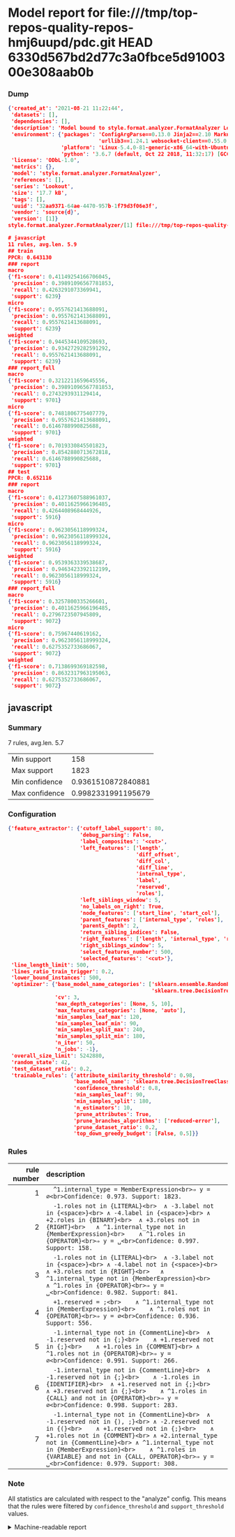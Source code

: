 # Model report for file:///tmp/top-repos-quality-repos-hmj6uupd/pdc.git HEAD 6330d567bd2d77c3a0fbce5d9100300e308aab0b

### Dump

```json
{'created_at': '2021-08-21 11:22:44',
 'datasets': [],
 'dependencies': [],
 'description': 'Model bound to style.format.analyzer.FormatAnalyzer Lookout analyzer.',
 'environment': {'packages': 'ConfigArgParse==0.13.0 Jinja2==2.10 MarkupSafe==1.1.1 PyStemmer==1.3.0 PyYAML==5.1 Pympler==0.5 SQLAlchemy==1.2.10 SQLAlchemy-Utils==0.33.3 asdf==2.3.2 bblfsh==2.12.7 boto==2.49.0 boto3==1.9.130 botocore==1.12.130 cachetools==2.0.1 certifi==2019.3.9 chardet==3.0.4 clint==0.5.1 docker==3.7.0 docker-pycreds==0.4.0 dulwich==0.19.11 grpcio==1.19.0 grpcio-tools==1.19.0 humanfriendly==4.16.1 humanize==0.5.1 idna==2.8 jmespath==0.9.4 jsonschema==2.6.0 lookout-sdk==0.4.1 lookout-sdk-ml==0.19.0 lookout-style==0.2.0 lz4==2.1.6 modelforge==0.12.1 numpy==1.16.2 packaging==19.0 pandas==0.22.0 pip==19.0.3 protobuf==3.7.0 psycopg2-binary==2.7.5 pygtrie==2.3 pyparsing==2.3.1 python-dateutil==2.8.0 python-igraph==0.7.1.post6 pytz==2019.1 requests==2.21.0 requirements-parser==0.2.0 scikit-learn==0.20.1 scikit-optimize==0.5.2 scipy==1.2.1 semantic-version==2.6.0 setuptools==40.8.0 six==1.12.0 smart-open==1.8.1 sourced-ml==0.8.2 spdx==2.5.0 stringcase==1.2.0 tabulate==0.8.2 tqdm==4.31.1 '
                             'urllib3==1.24.1 websocket-client==0.55.0 xxhash==1.3.0',
                 'platform': 'Linux-5.4.0-81-generic-x86_64-with-Ubuntu-18.04-bionic',
                 'python': '3.6.7 (default, Oct 22 2018, 11:32:17) [GCC 8.2.0]'},
 'license': 'ODbL-1.0',
 'metrics': {},
 'model': 'style.format.analyzer.FormatAnalyzer',
 'references': [],
 'series': 'Lookout',
 'size': '17.7 kB',
 'tags': [],
 'uuid': '32aa9371-64ae-4470-957b-1f79d3f06e3f',
 'vendor': 'source{d}',
 'version': [1]}
style.format.analyzer.FormatAnalyzer/[1] file:///tmp/top-repos-quality-repos-hmj6uupd/pdc.git 6330d567bd2d77c3a0fbce5d9100300e308aab0b

# javascript
11 rules, avg.len. 5.9
## train
PPCR: 0.643130
### report
macro
{'f1-score': 0.41149254166706045,
 'precision': 0.39891096567781853,
 'recall': 0.4263291073369941,
 'support': 6239}
micro
{'f1-score': 0.9557621413688091,
 'precision': 0.9557621413688091,
 'recall': 0.9557621413688091,
 'support': 6239}
weighted
{'f1-score': 0.9445344109528693,
 'precision': 0.9342729282591292,
 'recall': 0.9557621413688091,
 'support': 6239}
### report_full
macro
{'f1-score': 0.3212211659645556,
 'precision': 0.39891096567781853,
 'recall': 0.2743293931129414,
 'support': 9701}
micro
{'f1-score': 0.7481806775407779,
 'precision': 0.9557621413688091,
 'recall': 0.6146788990825688,
 'support': 9701}
weighted
{'f1-score': 0.7019330845501823,
 'precision': 0.8542880713672818,
 'recall': 0.6146788990825688,
 'support': 9701}
## test
PPCR: 0.652116
### report
macro
{'f1-score': 0.41273607588961037,
 'precision': 0.4011625966196485,
 'recall': 0.4264408968444926,
 'support': 5916}
micro
{'f1-score': 0.9623056118999324,
 'precision': 0.9623056118999324,
 'recall': 0.9623056118999324,
 'support': 5916}
weighted
{'f1-score': 0.9539363339538687,
 'precision': 0.9463423392112199,
 'recall': 0.9623056118999324,
 'support': 5916}
### report_full
macro
{'f1-score': 0.3257800335266601,
 'precision': 0.4011625966196485,
 'recall': 0.2796723507945809,
 'support': 9072}
micro
{'f1-score': 0.75967440619162,
 'precision': 0.9623056118999324,
 'recall': 0.6275352733686067,
 'support': 9072}
weighted
{'f1-score': 0.7138699369182598,
 'precision': 0.8632317963195063,
 'recall': 0.6275352733686067,
 'support': 9072}
```

## javascript
### Summary
7 rules, avg.len. 5.7

| | |
|-|-|
|Min support|158|
|Max support|1823|
|Min confidence|0.9361510872840881|
|Max confidence|0.9982331991195679|

### Configuration

```json
{'feature_extractor': {'cutoff_label_support': 80,
                       'debug_parsing': False,
                       'label_composites': '<cut>',
                       'left_features': ['length',
                                         'diff_offset',
                                         'diff_col',
                                         'diff_line',
                                         'internal_type',
                                         'label',
                                         'reserved',
                                         'roles'],
                       'left_siblings_window': 5,
                       'no_labels_on_right': True,
                       'node_features': ['start_line', 'start_col'],
                       'parent_features': ['internal_type', 'roles'],
                       'parents_depth': 2,
                       'return_sibling_indices': False,
                       'right_features': ['length', 'internal_type', 'reserved', 'roles'],
                       'right_siblings_window': 5,
                       'select_features_number': 500,
                       'selected_features': '<cut>'},
 'line_length_limit': 500,
 'lines_ratio_train_trigger': 0.2,
 'lower_bound_instances': 500,
 'optimizer': {'base_model_name_categories': ['sklearn.ensemble.RandomForestClassifier',
                                              'sklearn.tree.DecisionTreeClassifier'],
               'cv': 3,
               'max_depth_categories': [None, 5, 10],
               'max_features_categories': [None, 'auto'],
               'min_samples_leaf_max': 120,
               'min_samples_leaf_min': 90,
               'min_samples_split_max': 240,
               'min_samples_split_min': 180,
               'n_iter': 50,
               'n_jobs': -1},
 'overall_size_limit': 5242880,
 'random_state': 42,
 'test_dataset_ratio': 0.2,
 'trainable_rules': {'attribute_similarity_threshold': 0.98,
                     'base_model_name': 'sklearn.tree.DecisionTreeClassifier',
                     'confidence_threshold': 0.8,
                     'min_samples_leaf': 90,
                     'min_samples_split': 180,
                     'n_estimators': 10,
                     'prune_attributes': True,
                     'prune_branches_algorithms': ['reduced-error'],
                     'prune_dataset_ratio': 0.2,
                     'top_down_greedy_budget': [False, 0.5]}}
```

### Rules

| rule number | description |
|----:|:-----|
| 1 | `  ^1.internal_type = MemberExpression<br>⇒ y = ∅<br>Confidence: 0.973. Support: 1823.` |
| 2 | `  -1.roles not in {LITERAL}<br>	∧ -3.label not in {<space>}<br>	∧ -4.label in {<space>}<br>	∧ +2.roles in {BINARY}<br>	∧ +3.roles not in {RIGHT}<br>	∧ ^1.internal_type not in {MemberExpression}<br>	∧ ^1.roles in {OPERATOR}<br>⇒ y = ␣<br>Confidence: 0.997. Support: 158.` |
| 3 | `  -1.roles not in {LITERAL}<br>	∧ -3.label not in {<space>}<br>	∧ -4.label not in {<space>}<br>	∧ +3.roles not in {RIGHT}<br>	∧ ^1.internal_type not in {MemberExpression}<br>	∧ ^1.roles in {OPERATOR}<br>⇒ y = ␣<br>Confidence: 0.982. Support: 841.` |
| 4 | `  +1.reserved = ;<br>	∧ ^1.internal_type not in {MemberExpression}<br>	∧ ^1.roles not in {OPERATOR}<br>⇒ y = ∅<br>Confidence: 0.936. Support: 556.` |
| 5 | `  -1.internal_type not in {CommentLine}<br>	∧ -1.reserved not in {;}<br>	∧ +1.reserved not in {;}<br>	∧ +1.roles in {COMMENT}<br>	∧ ^1.roles not in {OPERATOR}<br>⇒ y = ∅<br>Confidence: 0.991. Support: 266.` |
| 6 | `  -1.internal_type not in {CommentLine}<br>	∧ -1.reserved not in {;}<br>	∧ -1.roles in {IDENTIFIER}<br>	∧ +1.reserved not in {;}<br>	∧ +3.reserved not in {;}<br>	∧ ^1.roles in {CALL} and not in {OPERATOR}<br>⇒ y = ∅<br>Confidence: 0.998. Support: 283.` |
| 7 | `  -1.internal_type not in {CommentLine}<br>	∧ -1.reserved not in {), ;}<br>	∧ -2.reserved not in {(}<br>	∧ +1.reserved not in {;}<br>	∧ +1.roles not in {COMMENT}<br>	∧ +2.internal_type not in {CommentLine}<br>	∧ ^1.internal_type not in {MemberExpression}<br>	∧ ^1.roles in {VARIABLE} and not in {CALL, OPERATOR}<br>⇒ y = ␣<br>Confidence: 0.979. Support: 308.` |

### Note
All statistics are calculated with respect to the "analyze" config. This means that the rules were filtered by
`confidence_threshold` and `support_threshold` values.

<details>
    <summary>Machine-readable report</summary>
```json
{"javascript": {"avg_rule_len": 5.714285714285714, "max_conf": 0.9982331991195679, "max_support": 1823, "min_conf": 0.9361510872840881, "min_support": 158, "num_rules": 7}}
```
</details>
